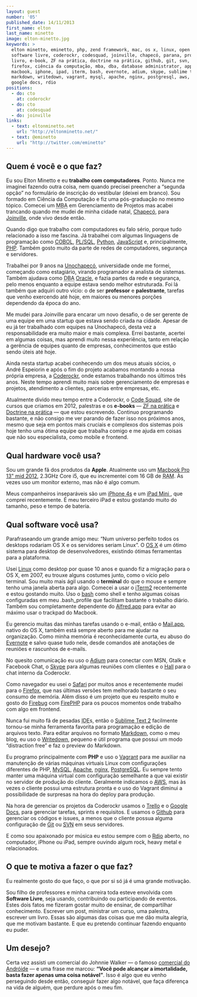 ```yaml
---
layout: guest
number: '05'
published_date: 14/11/2013
first_name: elton
last_name: minetto
image: elton-minetto.jpg
keywords: >
  elton minetto, eminetto, php, zend framework, mac, os x, linux, open source,
  software livre, coderockr, codesquad, joinville, chapecó, parana, programação,
  livro, e-book, ZF na prática, doctrine na prática, github, git, svn, safari,
  firefox, ciência da computação, mba, dba, database administrator, apple,
  macbook, iphone, ipad, iterm, bash, evernote, adium, skype, sublime text,
  markdown, writedown, vagrant, mysql, apache, nginx, postgresql, aws, trello,
  google docs, rdio
positions:
  - do: cto
    at: coderockr
  - do: cto
    at: codesquad
  - do: joinville
links:
  - text: eltonminetto.net
    url: "http://eltonminetto.net/"
  - text: @eminetto
    url: "http://twitter.com/eminetto"
---
```


## Quem é você e o que faz?

Eu sou Elton Minetto e eu __trabalho com computadores__. Ponto. Nunca me
imaginei fazendo outra coisa, nem quando precisei preencher a “segunda opção” no
formulário de inscrição do vestibular (deixei em branco). Sou formado em Ciência
da Computação e fiz uma pós-graduação no mesmo tópico. Comecei um
<abbr title="Master of Business Administration">MBA</abbr> em Gerenciamento de
Projetos mas acabei trancando quando me mudei de minha cidade natal,
[Chapecó][chapeco], para [Joinville][joinville], onde vivo desde então.

Quando digo que trabalho com computadores eu falo sério, porque tudo relacionado
a isso me fascina. Já trabalhei com algumas linguagens de programação como
[COBOL][cobol], [PL/SQL][pl-sql], [Python][python], [JavaScript][javascript] e,
principalmente, [PHP][php]. Também gosto muito da parte de redes de
computadores, segurança e servidores.

Trabalhei por 9 anos na [Unochapecó][unochapeco], universidade onde me formei,
começando como estagiário, virando programador e analista de sistemas. Também
ajudava como <abbr title="Database Administrator">DBA</abbr> [Oracle][oracle], e
fazia partes da rede e segurança, pelo menos enquanto a equipe estava sendo
melhor estruturada. Foi lá também que adquiri outro vício: o de ser
__professor__ e __palestrante__, tarefas que venho exercendo até hoje, em
maiores ou menores porções dependendo da época do ano.

Me mudei para Joinville para encarar um novo desafio, o de ser gerente de uma
equipe em uma startup que estava sendo criada na cidade. Apesar de eu já ter
trabalhado com equipes na Unochapecó, desta vez a responsabilidade era muito
maior e mais complexa. Errei bastante, acertei em algumas coisas, mas aprendi
muito nessa experiência, tanto em relação a gerência de equipes quanto de
empresas, conhecimentos que estão sendo úteis até hoje.

Ainda nesta startup acabei conhecendo um dos meus atuais sócios, o André
Espeiorin e após o fim do projeto acabamos montando a nossa própria empresa, a
[Coderockr][coderockr], onde estamos trabalhando nos últimos três anos. Neste
tempo aprendi muito mais sobre gerenciamento de empresas e projetos, atendimento
a clientes, parcerias entre empresas, etc.

Atualmente divido meu tempo entre a Coderockr, o [Code Squad][code-squad], site
de cursos que criamos em 2012, palestras e os __e-books__ —
[ZF na prática][zf-na-pratica] e [Doctrine na prática][doctrine-na-pratica] —
que estou escrevendo. Continuo programando bastante, e não consigo me ver
parando de fazer isso nos próximos anos, mesmo que seja em pontos mais cruciais
e complexos dos sistemas pois hoje tenho uma ótima equipe que trabalha comigo e
me ajuda em coisas que não sou especialista, como mobile e frontend.


[chapeco]: http://pt.wikipedia.org/wiki/Chapec%C3%B3
[joinville]: http://pt.wikipedia.org/wiki/Joinville
[cobol]: http://pt.wikipedia.org/wiki/COBOL
[pl-sql]: http://pt.wikipedia.org/wiki/PL/SQL
[python]: http://www.python.org/
[javascript]: https://developer.mozilla.org/en-US/docs/Web/JavaScript
[php]: http://php.net/
[unochapeco]: http://www.unochapeco.edu.br/
[oracle]: http://www.oracle.com/index.html
[coderockr]: http://coderockr.com
[code-squad]: http://code-squad.com
[zf-na-pratica]: http://www.zfnapratica.com.br
[doctrine-na-pratica]: http://www.doctrinenapratica.com.br


## Qual hardware você usa?

Sou um grande fã dos produtos da __Apple__. Atualmente uso um
[Macbook Pro 13" mid 2012][macbook-pro], 2.3GHz Core i5, que eu incrementei com
16 GB de <abbr title="Random-access memory">RAM</abbr>. Às vezes uso um monitor
externo, mas não é algo comum.

Meus companheiros inseparáveis são um [iPhone 4s][iphone4s] e um
[iPad Mini ][ipad-mini], que comprei recentemente. É meu terceiro iPad e estou
gostando muito do tamanho, peso e tempo de bateria.


[macbook-pro]: http://www.everymac.com/systems/apple/macbook_pro/specs/macbook-pro-core-i5-2.5-13-mid-2012-unibody-usb3-specs.html
[iphone4s]: https://www.apple.com/iphone-4s/specs/
[ipad-mini]: http://www.apple.com/br/ipad-mini/overview/


## Qual software você usa?

Parafraseando um grande amigo meu: “Num universo perfeito todos os desktops
rodariam OS X e os servidores seriam Linux”. O [OS X][osx] é um ótimo sistema
para desktop de desenvolvedores, existindo ótimas ferramentas para a plataforma.

Usei [Linux][linux] como desktop por quase 10 anos e quando fiz a migração para
o OS X, em 2007, eu trouxe alguns costumes junto, como o vício pelo terminal.
Sou muito mais ágil usando o __terminal__ do que o mouse e sempre tenho uma
janela aberta para algo. Comecei a usar o [iTerm2][iterm2] recentemente e estou
gostando muito. Uso o [bash][bash] como shell e tenho algumas coisas
configuradas em meu .bash\_profile que facilitam bastante o trabalho diário.
Também sou completamente dependente do [Alfred.app][alfred] para evitar ao
máximo usar o trackpad do Macbook.

Eu gerencio muitas das minhas tarefas usando o e-mail, então o [Mail.app][mail],
nativo do OS X, também está sempre aberto para me ajudar na organização. Como
minha memória é reconhecidamente curta, eu abuso do [Evernote][evernote] e salvo
quase tudo nele, desde comandos até anotações de reuniões e rascunhos de
e-mails.

No quesito comunicação eu uso o [Adium][adium] para conectar com MSN, Gtalk e
Facebook Chat, o [Skype][skype] para algumas reuniões com clientes e o
[Hall][hall] para o chat interno da Coderockr.

Como navegador eu usei o [Safari][safari] por muitos anos e recentemente mudei
para o [Firefox][firefox], que nas últimas versões tem melhorado bastante o seu
consumo de memória. Além disso é um projeto que eu respeito muito e gosto do
[Firebug][firebug] com [FirePHP][firephp] para os poucos momentos onde trabalho
com algo em frontend.

Nunca fui muito fã de pesadas
<abbr title="Integrated Development Environment">IDE</abbr>s, então o
[Sublime Text 2][sublime] facilmente tornou-se minha ferramenta favorita para
programação e edição de arquivos texto. Para editar arquivos no formato
[Markdown][markdown], como o meu blog, eu uso o [Writedown][writedown], pequeno
e útil programa que possui um modo “distraction free” e faz o preview do
Markdown.

Eu programo principalmente com __PHP__ e uso o [Vagrant][vagrant] para me
auxiliar na manutenção de várias máquinas virtuais Linux com configurações
diferentes de PHP, [MySQL][mysql], [Apache][apache], [nginx][nginx],
[PostgreSQL][postgresql]. Eu sempre tento manter uma máquina virtual com
configuração semelhante a que vai existir no servidor de produção do cliente.
Geralmente indicamos o [AWS][aws], mas às vezes o cliente possui uma estrutura
pronta e o uso do Vagrant diminui a possibilidade de surpresas na hora do deploy
para produção.

Na hora de gerenciar os projetos da Coderockr usamos o [Trello][trello] e o
[Google Docs][google-docs], para gerenciar tarefas, sprints e requisitos. E
usamos o [Github][github] para gerenciar os códigos e issues, a menos que o
cliente possua alguma configuração de [Git][git] ou [SVN][svn] em seus
servidores.

E como sou apaixonado por música eu estou sempre com o [Rdio][rdio] aberto, no
computador, iPhone ou iPad, sempre ouvindo algum rock, heavy metal e
relacionados.


[osx]: http://www.apple.com/br/osx/
[linux]: http://pt.wikipedia.org/wiki/LINUX
[iterm2]: http://www.iterm2.com/
[bash]: http://pt.wikipedia.org/wiki/Bash
[alfred]: http://www.alfredapp.com/
[mail]: http://en.wikipedia.org/wiki/Mail_(application)
[evernote]: http://www.evernote.com
[adium]: https://adium.im/
[skype]: http://www.skype.com/pt/
[hall]: https://hall.com/
[safari]: http://www.apple.com/br/safari/
[firefox]: http://www.mozilla.org/pt-BR/firefox/new/
[firebug]: http://getfirebug.com/
[firephp]: http://www.firephp.org/
[sublime]: http://www.sublimetext.com/2
[markdown]: http://daringfireball.net/projects/markdown/
[writedown]: http://serpensoft.com/writedown/
[vagrant]: http://www.vagrantup.com/
[mysql]: http://www.mysql.com/
[apache]: http://httpd.apache.org/
[nginx]: http://nginx.org/
[postgresql]: http://www.postgresql.org/
[aws]: http://aws.amazon.com/
[trello]: http://trello.com/
[google-docs]: http://docs.google.com
[github]: https://github.com
[git]: http://git-scm.com/
[svn]: http://subversion.tigris.org/
[rdio]: http://www.rdio.com.br/


## O que te motiva a fazer o que faz?

Eu realmente gosto do que faço, o que por si só já é uma grande motivação.

Sou filho de professores e minha carreira toda esteve envolvida com __Software
Livre__, seja usando, contribuindo ou participando de eventos. Estes dois fatos
me fizeram gostar muito de ensinar, de compartilhar conhecimento. Escrever um
post, ministrar um curso, uma palestra, escrever um livro. Essas são algumas das
coisas que me dão muita alegria, que me motivam bastante. E que eu pretendo
continuar fazendo enquanto eu puder.


## Um desejo?

Certa vez assisti um comercial do Johnnie Walker — o famoso
[comercial do Andróide][comercial] — e uma frase me marcou: __“Você pode
alcançar a imortalidade, basta fazer apenas uma coisa notável”__. Isso é algo
que eu venho perseguindo desde então, conseguir fazer algo notável, que faça
diferença na vida de alguém, que perdure após o meu fim.


[comercial]: http://www.youtube.com/watch?v=TBRyX1hHQZk
